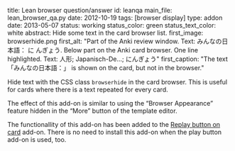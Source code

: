 title: Lean browser question/answer
id: leanqa
main_file: lean_browser_qa.py
date: 2012-10-19
tags: [browser display]
type: addon
date: 2013-05-07
status: working
status_color: green
status_text_color: white
abstract: Hide some text in the card browser list.
first_image: browserhide.png
first_alt: "Part of the Anki review window. Text: みんなの日本語： に んぎょう.
Below part on the Anki card browser. One line
highlighted. Text: 人形; Japanisch-De...; にんぎょう"
first_caption: "The text 「みんなの日本語：」 is shown on the card,
but not in the browser."

Hide text with the CSS class `browserhide` in the card browser. This
is useful for cards where there is a text repeated for every card.

The effect of this add-on is similar to using the “Browser Appearance”
feature hidden in the “More” button of the template editor.

The functionallity of this add-on has been added to the
[Replay button on card](Play%20button.html) add-on. There is no need
to install this add-on when the play button add-on is used, too.
